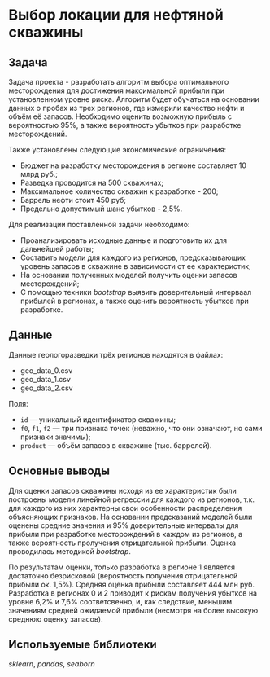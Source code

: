 # Выбор локации для нефтяной скважины

## Задача

Задача проекта - разработать алгоритм выбора оптимального месторождения для достижения максимальной прибыли при установленном уровне риска. Алгоритм будет обучаться на основании данных о пробах из трех регионов, где измерили качество нефти и объём её запасов. Необходимо оценить возможную прибыль с вероятностью 95%, а также вероятность убытков при разработке месторождений.

Также установлены следующие экономические ограничения:
* Бюджет на разработку месторождения в регионе составляет 10 млрд руб.;
* Разведка проводится на 500 скважинах;
* Максимальное количество скважин к разработке - 200;
* Баррель нефти стоит 450 руб;
* Предельно допустимый шанс убытков - 2,5%.

Для реализации поставленной задачи необходимо:
* Проанализировать исходные данные и подготовить их для дальнейшей работы;
* Составить модели для каждого из регионов, предсказывающих уровень запасов в скважине в зависимости от ее характеристик;
* На основании полученных моделей получить оценки запасов месторождений;
* С помощью техники *bootstrap* выявить доверительный интерваал прибылей в регионах, а также оценить вероятность убытков при разработке. 

## Данные

Данные геологоразведки трёх регионов находятся в файлах: 
- geo_data_0.csv
- geo_data_1.csv
- geo_data_2.csv

Поля:
- `id` — уникальный идентификатор скважины;
- `f0`, `f1`, `f2` — три признака точек (неважно, что они означают, но сами признаки значимы);
- `product` — объём запасов в скважине (тыс. баррелей).

## Основные выводы

Для оценки запасов скважины исходя из ее характеристик были построены модели линейной регрессии для каждого из регионов, т.к. для каждого из них характерны свои особенности распределения объясняющих признаков. На основании предсказаний моделей были оценены средние значения и 95% доверительные интервалы для прибыли при разработке месторождений в каждом из регионов, а также вероятность пролучения отрицательной прибыли. Оценка проводилась методикой *bootstrap*.

По результатам оценки, только разработка в регионе 1 является достаточно безрисковой (вероятность получения отрицательной прибыли ок. 1,5%). Средняя оценка прибыли составляет 444 млн руб. Разработка в регионах 0 и 2 приводит к рискам получения убытков на уровне 6,2% и 7,6% соответсвенно, и, как следствие, меньшим значениям средней ожидаемой прибыли (несмотря на более высокую среднюю оценку запасов).


## Используемые библиотеки
*sklearn*, *pandas*, *seaborn*
